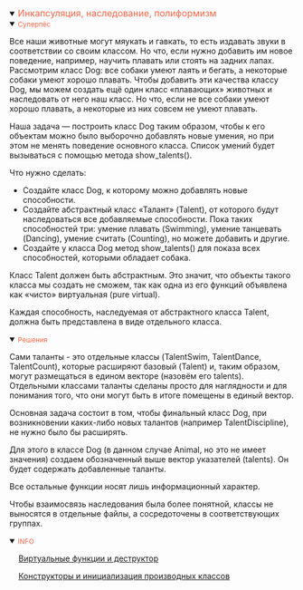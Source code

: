 <details open>
<summary><span style="color:tomato;font-size:16px">Инкапсуляция, наследование, полиформизм</span></summary>
<details open>
<summary><span style="color:tomato;font-size:12px">Суперпёс</span></summary>

Все наши животные могут мяукать и гавкать, то есть издавать звуки в соответствии со своим классом. 
Но что, если нужно добавить им новое поведение, например, научить плавать или стоять на задних лапах. 
Рассмотрим класс Dog: все собаки умеют лаять и бегать, а некоторые собаки умеют хорошо плавать. 
Чтобы добавить эти качества классу Dog, мы можем создать ещё один класс «плавающих» животных 
и наследовать от него наш класс. Но что, если не все собаки умеют хорошо плавать, 
а некоторые из них совсем не умеют плавать. 

Наша задача — построить класс Dog таким образом, чтобы к его объектам можно было 
выборочно добавлять новые умения, но при этом не менять поведение основного класса. 
Список умений будет вызываться с помощью метода show_talents().

Что нужно сделать:

- Создайте класс Dog, к которому можно добавлять новые способности.
- Создайте абстрактный класс «Талант» (Talent), от которого будут наследоваться все добавляемые способности. 
Пока таких способностей три: умение плавать (Swimming), умение танцевать (Dancing), умение считать (Counting), 
но можете добавить и другие.
- Создайте у класса Dog метод show_talents() для показа всех способностей, которыми обладает собака.

Класс Talent должен быть абстрактным. 
Это значит, что объекты такого класса мы создать не сможем, так как одна из его функций 
объявлена как «чисто» виртуальная (pure virtual).

Каждая способность, наследуемая от абстрактного класса Talent, должна быть представлена в виде отдельного класса.

</details>

<details open>
<summary><span style="color:tomato;font-size:12px">Решения</span></summary>

Сами таланты - это отдельные классы (TalentSwim, TalentDance, TalentCount), которые расширяют
базовый (Talent) и, таким образом, могут размещаться в едином векторе (назовём его talents). 
Отдельными классами таланты сделаны просто для наглядности и для понимания того, что они 
могут быть в итоге помещены в единый вектор.

Основная задача состоит в том, чтобы финальный класс Dog, 
при возникновении каких-либо новых талантов (например TalentDiscipline), не нужно было бы расширять. 

Для этого в классе Dog (в данном случае Animal, но это не имеет значения) 
создаем обозначенный выше вектор указателей (talents). Он будет содержать добавленные таланты. 

Все остальные функции носят лишь информационный характер. 

Чтобы взаимосвязь наследования была более понятной, классы не выносятся в отдельные файлы, 
а сосредоточены в соответствующих группах.

</details>

<details open>
<summary><span style="color:tomato;font-size:12px">INFO</span></summary>

<a href="https://habr.com/ru/articles/64280/" style="margin-left:16px">Виртуальные функции и деструктор</a>

<a href="https://radioprog.ru/post/1267" style="margin-left:16px">Конструкторы и инициализация производных классов</a>

</details>
</details>